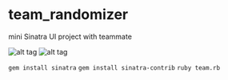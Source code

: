 # team_randomizer

mini Sinatra UI project with teammate

![alt tag](img/1)
![alt tag](img/2)


`gem install sinatra`
`gem install sinatra-contrib`
`ruby team.rb`
